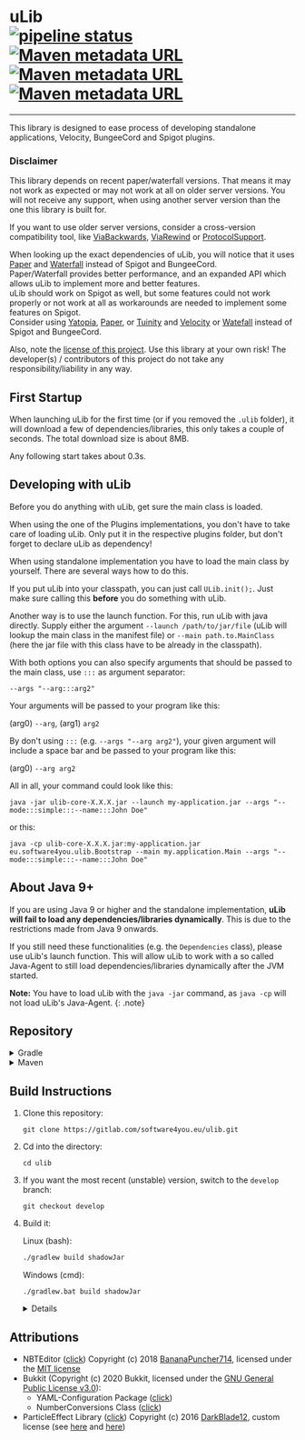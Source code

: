 # uLib <br>[![pipeline status](https://img.shields.io/gitlab/pipeline/software4you.eu/ulib/master)](https://gitlab.com/software4you.eu/ulib/-/commits/master) [![Maven metadata URL](https://img.shields.io/maven-metadata/v?color=blue&label=ulib-core-api&metadataUrl=https%3A%2F%2Frepo.software4you.eu%2Feu%2Fsoftware4you%2Fulib%2Fulib-core-api%2Fmaven-metadata.xml)](README.md#repository) [![Maven metadata URL](https://img.shields.io/maven-metadata/v?color=blue&label=ulib-spigot-api&metadataUrl=https%3A%2F%2Frepo.software4you.eu%2Feu%2Fsoftware4you%2Fulib%2Fulib-spigot-api%2Fmaven-metadata.xml)](README.md#repository) [![Maven metadata URL](https://img.shields.io/maven-metadata/v?color=blue&label=ulib-bungeecord-api&metadataUrl=https%3A%2F%2Frepo.software4you.eu%2Feu%2Fsoftware4you%2Fulib%2Fulib-bungeecord-api%2Fmaven-metadata.xml)](README.md#repository)

---
This library is designed to ease process of developing standalone applications, Velocity, BungeeCord and Spigot plugins.

### Disclaimer

This library depends on recent paper/waterfall versions. That means it may not work as expected or may not work at all
on older server versions. You will not receive any support, when using another server version than the one this library
is built for.

If you want to use older server versions, consider a cross-version compatibility tool, like
[ViaBackwards](https://www.spigotmc.org/resources/viabackwards.27448/),
[ViaRewind](https://www.spigotmc.org/resources/viarewind.52109/) or
[ProtocolSupport](https://www.spigotmc.org/resources/protocolsupport.7201/).

When looking up the exact dependencies of uLib, you will notice that it uses [Paper](https://papermc.io/)
and [Waterfall](https://github.com/PaperMC/Waterfall) instead of Spigot and BungeeCord.<br>
Paper/Waterfall provides better performance, and an expanded API which allows uLib to implement more and better
features.<br>
uLib should work on Spigot as well, but some features could not work properly or not work at all as workarounds are
needed to implement some features on Spigot.<br>
Consider using [Yatopia](https://yatopiamc.org/), [Paper](https://papermc.io/),
or [Tuinity](https://github.com/Spottedleaf/Tuinity) and [Velocity](https://velocitypowered.com/)
or [Watefall](https://github.com/PaperMC/Waterfall) instead of Spigot and BungeeCord.

Also, note the [license of this project](./LICENSE). Use this library at your own risk! The developer(s) / contributors
of this project do not take any responsibility/liability in any way.

## First Startup

When launching uLib for the first time (or if you removed the `.ulib` folder), it will download a few of
dependencies/libraries, this only takes a couple of seconds. The total download size is about 8MB.

Any following start takes about 0.3s.

## Developing with uLib

Before you do anything with uLib, get sure the main class is loaded.

When using the one of the Plugins implementations, you don't have to take care of loading uLib. Only put it in the
respective plugins folder, but don't forget to declare uLib as dependency!

When using standalone implementation you have to load the main class by yourself. There are several ways how to do this.

If you put uLib into your classpath, you can just call `ULib.init();`. Just make sure calling this **before** you do
something with uLib.

Another way is to use the launch function. For this, run uLib with java directly. Supply either the
argument `--launch /path/to/jar/file` (uLib will lookup the main class in the manifest file)
or `--main path.to.MainClass` (here the jar file with this class have to be already in the classpath).

With both options you can also specify arguments that should be passed to the main class, use `:::` as argument
separator:

`--args "--arg:::arg2"`<br>

Your arguments will be passed to your program like this:

(arg0) `--arg`, (arg1) `arg2`

By don't using `:::` (e.g. `--args "--arg arg2"`), your given argument will include a space bar and be passed to your
program like this:

(arg0) `--arg arg2`

All in all, your command could look like this:

```
java -jar ulib-core-X.X.X.jar --launch my-application.jar --args "--mode:::simple:::--name:::John Doe"
```

or this:

```
java -cp ulib-core-X.X.X.jar:my-application.jar eu.software4you.ulib.Bootstrap --main my.application.Main --args "--mode:::simple:::--name:::John Doe"
```

## About Java 9+

If you are using Java 9 or higher and the standalone implementation, **uLib will fail to load any dependencies/libraries
dynamically**. This is due to the restrictions made from Java 9 onwards.

If you still need these functionalities (e.g. the `Dependencies` class), please use uLib's launch function. This will
allow uLib to work with a so called Java-Agent to still load dependencies/libraries dynamically after the JVM started.

**Note:** You have to load uLib with the `java -jar` command, as `java -cp` will not load uLib's Java-Agent. {: .note}

## Repository

<details><summary>Gradle</summary>

```groovy
repositories {
    ...
    maven {
        url 'https://repo.software4you.eu/' // or 'https://gitlab.com/api/v4/groups/software4you.eu/-/packages/maven/'
    }
    ...
}
dependencies {
    ...
    compile 'eu.software4you.ulib:ulib-core:VERSION'
    compile 'eu.software4you.ulib:ulib-spigot-api:VERSION'
    compile 'eu.software4you.ulib:ulib-bungeecord-api:VERSION'
    compile 'eu.software4you.ulib:ulib-velocity-api:VERSION'
    ...
}
```

</details>
<details><summary>Maven</summary>

```xml

<project>
    ...
    <repositories>
        ...
        <repository>
            <id>software4you-repo</id>
            <url>https://repo.software4you.eu/</url>
            <!-- or <url>https://gitlab.com/api/v4/groups/software4you.eu/-/packages/maven/</url> -->
        </repository>
        ...
    </repositories>
    <dependencies>
        ...
        <dependency>
            <groupId>eu.software4you.ulib</groupId>
            <artifactId>ulib-core</artifactId>
            <version>VERSION</version>
        </dependency>

        <dependency>
            <groupId>eu.software4you.ulib</groupId>
            <artifactId>ulib-spigot-api</artifactId>
            <version>VERSION</version>
        </dependency>

        <dependency>
            <groupId>eu.software4you.ulib</groupId>
            <artifactId>ulib-bungeecord-api</artifactId>
            <version>VERSION</version>
        </dependency>

        <dependency>
            <groupId>eu.software4you.ulib</groupId>
            <artifactId>ulib-velocity-api</artifactId>
            <version>VERSION</version>
        </dependency>
        ...
    </dependencies>
    ...
</project>
```

</details>

## Build Instructions

1. Clone this repository:
   ```
   git clone https://gitlab.com/software4you.eu/ulib.git
   ```
2. Cd into the directory:
   ```
   cd ulib
   ```
3. If you want the most recent (unstable) version, switch to the `develop` branch:
   ```
   git checkout develop
   ```
4. Build it:

   Linux (bash):

   ```bash
   ./gradlew build shadowJar
   ```

   Windows (cmd):

   ```
   ./gradlew.bat build shadowJar
   ```

    <details>
        <summary markdown="span">Details</summary>

   -> `build` builds the apis and unready jar files:

    - `ulib-core-VERSION.jar`
    - `ulib-core-api-VERSION.jar`
    - `ulib-velocity-VERSION.jar`
    - `ulib-velocity-api-VERSION.jar`
    - `ulib-bungeecord-VERSION.jar`
    - `ulib-bungeecord-api-VERSION.jar`
    - `ulib-spigot-VERSION.jar`
    - `ulib-spigot-api-VERSION.jar`

   -> `shadowJar` builds the ready-for-use jar files:

    - `ulib-core-VERSION-lib.jar`
    - `ulib-velocity-VERSION-plugin.jar`
    - `ulib-bungeecord-VERSION-plugin.jar`
    - `ulib-spigot-VERSION-plugin.jar`

    </details>

## Attributions

- NBTEditor ([click](https://github.com/BananaPuncher714/NBTEditor/tree/4884d2f95f2e648de6db12c0a1dcaaae2d866cef))
  Copyright (c) 2018 [BananaPuncher714](https://github.com/BananaPuncher714), licensed under
  the [MIT license](https://raw.githubusercontent.com/BananaPuncher714/NBTEditor/4884d2f95f2e648de6db12c0a1dcaaae2d866cef/LICENSE)
- Bukkit (Copyright (c) 2020 Bukkit, licensed under
  the [GNU General Public License v3.0](https://hub.spigotmc.org/stash/projects/SPIGOT/repos/bukkit/raw/LICENCE.txt?at=85e683b7eb8d14911ce47d309558caf3a968bde7)):
    - YAML-Configuration
      Package ([click](https://hub.spigotmc.org/stash/projects/SPIGOT/repos/bukkit/browse/src/main/java/org/bukkit/configuration?at=85e683b7eb8d14911ce47d309558caf3a968bde7))
    - NumberConversions
      Class ([click](https://hub.spigotmc.org/stash/projects/SPIGOT/repos/bukkit/browse/src/main/java/org/bukkit/util/NumberConversions.java?at=85e683b7eb8d14911ce47d309558caf3a968bde7))
- ParticleEffect
  Library ([click](https://github.com/DarkBlade12/ParticleEffect/tree/df3f57fa3f1ecd82ad8efac24dcf8371b993c019))
  Copyright (c) 2016 [DarkBlade12](https://github.com/DarkBlade12), custom license (see
  [here](https://gitlab.com/software4you.eu/ulib/-/blob/master/ulib-spigot-api/src/main/java/eu/software4you/minecraft/multiversion/BukkitReflectionUtils.java)
  and [here](https://gitlab.com/software4you.eu/ulib/-/blob/master/ulib-spigot-api/src/main/java/eu/software4you/minecraft/multiversion/ParticleEffect.java))